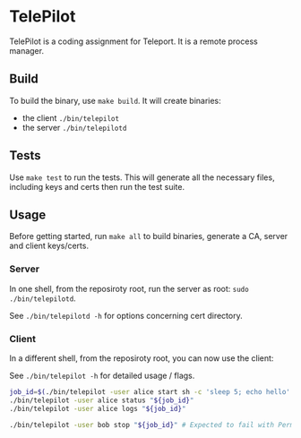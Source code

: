 # TelePilot

TelePilot is a coding assignment for Teleport. It is a remote process manager.

## Build

To build the binary, use `make build`. It will create binaries:
  - the client `./bin/telepilot`
  - the server `./bin/telepilotd`

## Tests

Use `make test` to run the tests. This will generate all the necessary files,
including keys and certs then run the test suite.

## Usage

Before getting started, run `make all` to build binaries, generate a CA, server and client keys/certs.

### Server

In one shell, from the reposiroty root, run the server as root: `sudo ./bin/telepilotd`.

See `./bin/telepilotd -h` for options concerning cert directory.

### Client

In a different shell, from the reposiroty root, you can now use the client:

See `./bin/telepilot -h` for detailed usage / flags.

```bash
job_id=$(./bin/telepilot -user alice start sh -c 'sleep 5; echo hello' | tee /dev/stderr)
./bin/telepilot -user alice status "${job_id}"
./bin/telepilot -user alice logs "${job_id}"

./bin/telepilot -user bob stop "${job_id}" # Expected to fail with Permission Denied.
```
